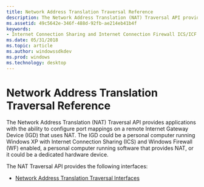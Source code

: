 ```yaml
---
title: Network Address Translation Traversal Reference
description: The Network Address Translation (NAT) Traversal API provides applications with the ability to configure port mappings on a remote Internet Gateway Device (IGD) that uses NAT.
ms.assetid: 49c5642e-346f-488d-92fb-ae214eb41b4f
keywords:
- Internet Connection Sharing and Internet Connection Firewall ICS/ICF , Network Address Translation Traversal reference
ms.date: 05/31/2018
ms.topic: article
ms.author: windowssdkdev
ms.prod: windows
ms.technology: desktop
---
```


# Network Address Translation Traversal Reference

The Network Address Translation (NAT) Traversal API provides applications with the ability to configure port mappings on a remote Internet Gateway Device (IGD) that uses NAT. The IGD could be a personal computer running Windows XP with Internet Connection Sharing (ICS) and Windows Firewall (WF) enabled, a personal computer running software that provides NAT, or it could be a dedicated hardware device.

The NAT Traversal API provides the following interfaces:

-   [Network Address Translation Traversal Interfaces](network-address-translation-traversal-interfaces.md)

 

 




